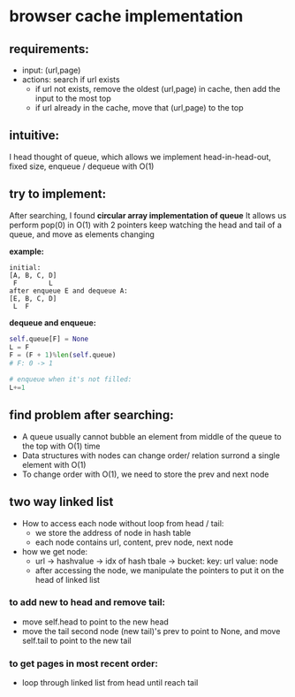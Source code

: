 # browser cache implementation

## requirements:

- input: (url,page)
- actions:
  search if url exists
  - if url not exists, remove the oldest (url,page) in cache, then add the input to the most top
  - if url already in the cache, move that (url,page) to the top

## intuitive:

I head thought of queue, which allows we implement head-in-head-out, fixed size, enqueue / dequeue with O(1)

## try to implement:

After searching, I found **circular array implementation of queue**
It allows us perform pop(0) in O(1) with 2 pointers keep watching the head and tail of a queue, and move as elements changing

**example:**

```
initial:
[A, B, C, D]
 F        L
after enqueue E and dequeue A:
[E, B, C, D]
 L  F
```

**dequeue and enqueue:**

```python
self.queue[F] = None
L = F
F = (F + 1)%len(self.queue)
# F: 0 -> 1

# enqueue when it's not filled:
L+=1
```

## find problem after searching:

- A queue usually cannot bubble an element from middle of the queue to the top with O(1) time
- Data structures with nodes can change order/ relation surrond a single element with O(1)
- To change order with O(1), we need to store the prev and next node

## two way linked list

- How to access each node without loop from head / tail:
  - we store the address of node in hash table
  - each node contains url, content, prev node, next node
- how we get node:
  - url -> hashvalue -> idx of hash tbale -> bucket: key: url value: node
  - after accessing the node, we manipulate the pointers to put it on the head of linked list

### to add new to head and remove tail:

- move self.head to point to the new head
- move the tail second node (new tail)'s prev to point to None, and move self.tail to point to the new tail

### to get pages in most recent order:

- loop through linked list from head until reach tail
